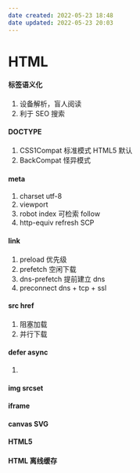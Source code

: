 ```yaml
---
date created: 2022-05-23 18:48
date updated: 2022-05-23 20:03
---
```


# HTML

#### 标签语义化

1. 设备解析，盲人阅读
2. 利于 SEO 搜索

#### DOCTYPE

1. CSS1Compat 标准模式 HTML5 默认
2. BackCompat 怪异模式

#### meta

1. charset utf-8
2. viewport
3. robot index 可检索 follow
4. http-equiv refresh SCP

#### link

1. preload 优先级
2. prefetch 空闲下载
3. dns-prefetch 提前建立 dns
4. preconnect dns + tcp + ssl

#### src href

1. 阻塞加载
2. 并行下载

#### defer async
1. 
#### img srcset

#### iframe

#### canvas SVG

#### HTML5

#### HTML 离线缓存
